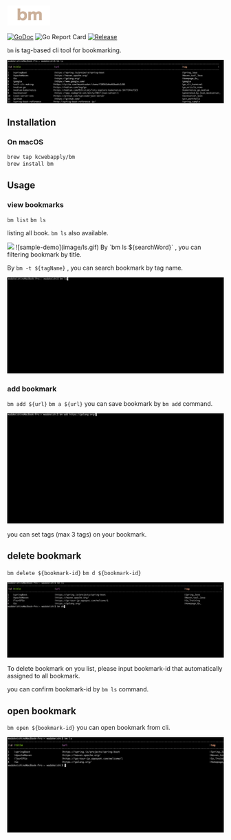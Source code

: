 
<img  src="image/bm.png" width="100px">

[![GoDoc](https://godoc.org/github.com/kcwebapply/imemo?status.svg)](https://godoc.org/github.com/kcwebapply/imemo)
![Go Report Card](https://goreportcard.com/badge/github.com/kcwebapply/imemo)
[](https://github.com/gin-gonic/gin/releases)
[![Release](https://img.shields.io/github/release/kcwebapply/imemo.svg?style=flat-square)](https://github.com/kcwebapply/iemo/release)

`bm` is tag-based cli tool for bookmarking.

<img src="image/bm-sample.png" width="1000px"/>



## Installation

### On macOS

```
brew tap kcwebapply/bm
brew install bm
```

## Usage

### view bookmarks
`bm list` `bm ls`

listing all book. `bm ls` also available.

<img src="image/bm-ls.mov">
![sample-demo](image/ls.gif)
By `bm ls ${searchWord}` , you can filtering bookmark by title.


By `bm -t ${tagName}` , you can search bookmark by tag name.

![sample-demo](image/tag.gif)



### add bookmark
`bm add ${url}`  `bm a ${url}`
you can save bookmark by `bm add` command.

![sample-demo](image/add.gif)

you can set tags (max 3 tags) on your bookmark.


## delete bookmark
`bm delete ${bookmark-id}` `bm d ${bookmark-id}`

![sample-demo](image/del.gif)


To delete bookmark on you list, please input bookmark-id that automatically assigned to all bookmark.

you can confirm bookmark-id by `bm ls` command.

## open bookmark
`bm open ${bookmark-id}`
you can open bookmark from cli.

![sample-demo](image/open.gif)
